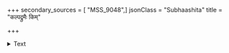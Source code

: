 +++
secondary_sources = [ "MSS_9048",]
jsonClass = "Subhaashita"
title = "कल्पद्रुमैः किम्"

+++

<details><summary>Text</summary>

कल्पद्रुमैः किं कनकाचलस्थैः परोपकारप्रतिलम्भदुःस्थैः।  
वरं करीरो मरुमार्गवर्ती यः पान्थसार्थं कुरुते कृतार्थम्॥
</details>
